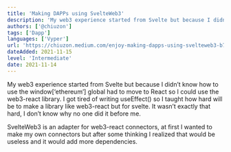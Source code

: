 ```yaml
---
title: 'Making DAPPs using SvelteWeb3'
description: 'My web3 experience started from Svelte but because I didn’t know how to use the window[‘ethereum’] global had to move to React so I could use the web3-react library.'
authors: ['@chiuzon']
tags: ['Dapp']
languages: ['Vyper']
url: 'https://chiuzon.medium.com/enjoy-making-dapps-using-svelteweb3-b78dfea1d902'
dateAdded: 2021-11-15
level: 'Intermediate'
date: 2021-11-14
---
```


My web3 experience started from Svelte but because I didn’t know how to use the window[‘ethereum’] global had to move to React so I could use the web3-react library. I got tired of writing useEffect() so I taught how hard will be to make a library like web3-react but for svelte. It wasn’t exactly that hard, I don’t know why no one did it before me.

SvelteWeb3 is an adapter for web3-react connectors, at first I wanted to make my own connectors but after some thinking I realized that would be useless and it would add more dependencies.
